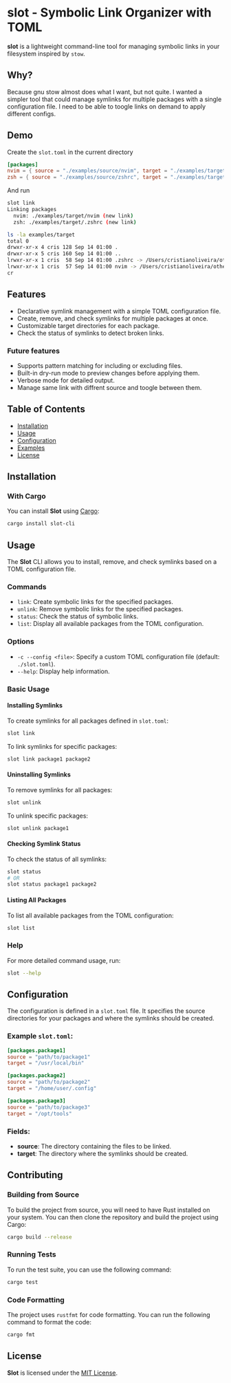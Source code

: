 # slot - Symbolic Link Organizer with TOML

**slot** is a lightweight command-line tool for managing symbolic links in your filesystem inspired by `stow`. 

## Why?

Because gnu stow almost does what I want, but not quite. I wanted a simpler tool that could manage symlinks for multiple packages with a single configuration file.
I need to be able to toogle links on demand to apply different configs.

## Demo

Create the `slot.toml` in the current directory
```toml
[packages]
nvim = { source = "./examples/source/nvim", target = "./examples/target/nvim" }
zsh = { source = "./examples/source/zshrc", target = "./examples/target/.zshrc" }
```
And run
```bash
slot link
Linking packages
  nvim: ./examples/target/nvim (new link)
  zsh: ./examples/target/.zshrc (new link)

ls -la examples/target                                                                                                                                                     [1:00:35]
total 0
drwxr-xr-x 4 cris 128 Sep 14 01:00 .
drwxr-xr-x 5 cris 160 Sep 14 01:00 ..
lrwxr-xr-x 1 cris  58 Sep 14 01:00 .zshrc -> /Users/cristianoliveira/other/slot/./examples/source/zshrc
lrwxr-xr-x 1 cris  57 Sep 14 01:00 nvim -> /Users/cristianoliveira/other/slot/./examples/source/nvim
cr
```

## Features

- Declarative symlink management with a simple TOML configuration file.
- Create, remove, and check symlinks for multiple packages at once.
- Customizable target directories for each package.
- Check the status of symlinks to detect broken links.

### Future features
- Supports pattern matching for including or excluding files.
- Built-in dry-run mode to preview changes before applying them.
- Verbose mode for detailed output.
- Manage same link with diffrent source and toogle between them.

## Table of Contents

- [Installation](#installation)
- [Usage](#usage)
- [Configuration](#configuration)
- [Examples](#examples)
- [License](#license)

## Installation

### With Cargo

You can install **Slot** using [Cargo](https://doc.rust-lang.org/cargo/):

```bash
cargo install slot-cli
```

## Usage

The **Slot** CLI allows you to install, remove, and check symlinks based on a TOML configuration file.

### Commands

- `link`: Create symbolic links for the specified packages.
- `unlink`: Remove symbolic links for the specified packages.
- `status`: Check the status of symbolic links.
- `list`: Display all available packages from the TOML configuration.

### Options

- `-c --config <file>`: Specify a custom TOML configuration file (default: `./slot.toml`).
- `--help`: Display help information.

### Basic Usage

#### Installing Symlinks

To create symlinks for all packages defined in `slot.toml`:

```bash
slot link
```

To link symlinks for specific packages:

```bash
slot link package1 package2
```

#### Uninstalling Symlinks

To remove symlinks for all packages:

```bash
slot unlink
```

To unlink specific packages:

```bash
slot unlink package1
```

#### Checking Symlink Status

To check the status of all symlinks:

```bash
slot status
# OR
slot status package1 package2
```

#### Listing All Packages

To list all available packages from the TOML configuration:

```bash
slot list
```

### Help

For more detailed command usage, run:

```bash
slot --help
```

## Configuration

The configuration is defined in a `slot.toml` file. It specifies the source directories for your packages and where the symlinks should be created.

### Example `slot.toml`:

```toml
[packages.package1]
source = "path/to/package1"
target = "/usr/local/bin"

[packages.package2]
source = "path/to/package2"
target = "/home/user/.config"

[packages.package3]
source = "path/to/package3"
target = "/opt/tools"
```

### Fields:

- **source**: The directory containing the files to be linked.
- **target**: The directory where the symlinks should be created.

## Contributing

### Building from Source

To build the project from source, you will need to have Rust installed on your system. You can then clone the repository and build the project using Cargo:

```bash
cargo build --release
```

### Running Tests

To run the test suite, you can use the following command:

```bash
cargo test
```

### Code Formatting

The project uses `rustfmt` for code formatting. You can run the following command to format the code:

```bash
cargo fmt
```

## License

**Slot** is licensed under the [MIT License](LICENSE).

